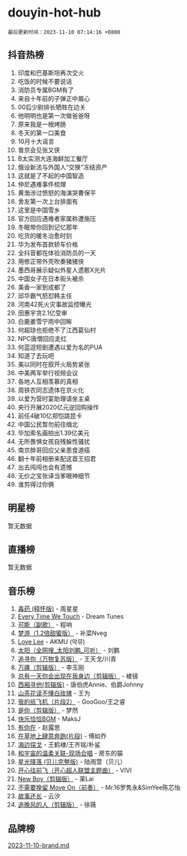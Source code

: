 # douyin-hot-hub

`最后更新时间：2023-11-10 07:14:16 +0800`

## 抖音热榜

1. 印度和巴基斯坦再次交火
1. 吃饭的时候不要说话
1. 消防员专属BGM有了
1. 来自十年前的子弹正中眉心
1. 00后少尉排长牺牲在边关
1. 他明明也是第一次做爸爸呀
1. 原来我是一根烤肠
1. 冬天的第一口美食
1. 10月十大谣言
1. 普京会见张又侠
1. B太实测大连海鲜加工餐厅
1. 俄设新法与外国人“交换”冻结资产
1. 这就是了不起的中国智造
1. 仲尼遇难事件梳理
1. 黄渤涉过愤怒的海演哭曹保平
1. 舍友第一次上台排面有
1. 这里是中国雪乡
1. 官方回应遇难者家属称遭施压
1. 冬眠带你回到记忆那年
1. 吃货的暖冬治愈时刻
1. 华为发布首款轿车价格
1. 全抖音都在体验消防员的一天
1. 用修正带外壳吹奏猪猪侠
1. 墨西哥展示疑似外星人遗骸X光片
1. 中国女子在日本街头被杀
1. 美香一家到成都了
1. 邱华霸气怒怼韩主任
1. 河南42死火灾事故监控曝光
1. 田惠宇贪2.1亿受审
1. 白鹿姜雪宁雨中回眸
1. 何超琼也拒绝不了江西葛仙村
1. NPC唐僧回应走红
1. 何蓝逗短剧遭遇以爱为名的PUA
1. 知道了去玩吧
1. 美以同时在叙开火局势紧张
1. 中美两军举行视频会议
1. 各地人互相羡慕的真相
1. 周铁农同志遗体在京火化
1. 以爱为营时宴助理请坐主桌
1. 央行开展2020亿元逆回购操作
1. 前任4破10亿郑恺跳昆卡
1. 中国公民暂勿前往缅北
1. 毕加索名画拍出1.39亿美元
1. 无所畏惧女孩自残躲性骚扰
1. 南京胖哥回应父亲患食道癌
1. 翻十年前相册来配这首王招君
1. 出去闯闯也会有遗憾
1. 无价之宝张译当爹眼神细节
1. 谁剪得过你俩

## 明星榜

暂无数据

## 直播榜

暂无数据

## 音乐榜

1. [毒药 (释怀版)](https://sf3-cdn-tos.douyinstatic.com/obj/tos-cn-ve-2774/oYILMEAzspdZBIzy4frJNB8ZHPHWAhiwowd4Ad) - 周星星
1. [Every Time We Touch](https://sf3-cdn-tos.douyinstatic.com/obj/tos-cn-ve-2774/ogN6lUKQeBBfEVhIOMikG1CcJjugxk1tztZyhP) - Dream Tunes
1. [可能（副歌）](https://sf6-cdn-tos.douyinstatic.com/obj/tos-cn-ve-2774/cde1731888894259b333569393c2fb51) - 程响
1. [梦游（1.2倍甜蜜版）](https://sf3-cdn-tos.douyinstatic.com/obj/tos-cn-ve-2774/o4gyAUm8hwufoEABmwVIiQtHsFuGzAEEWtNMzo) - 补菜Nveg
1. [Love Lee](https://sf3-cdn-tos.douyinstatic.com/obj/tos-cn-ve-2774/o05GbkJGbCBTdDnMtB0fwOYgkeZp23vrWQDQBS) - AKMU (악뮤)
1. [太阳（全网搜_太阳刘鹏_可听）](https://sf6-cdn-tos.douyinstatic.com/obj/tos-cn-ve-2774/ogWbyIQnlBFImVbeDocRdCIYtBHlbJXgfZMvgz) - 刘鹏
1. [追寻你（万物复苏版）](https://sf6-cdn-tos.douyinstatic.com/obj/tos-cn-ve-2774/oYeAZJsbjIDit9APmBg8u6uDUQnHmoCf3gbo74) - 王天戈/川青
1. [万疆（剪辑版）](https://sf6-cdn-tos.douyinstatic.com/obj/tos-cn-ve-2774/ooG7oVgFlDTelKCjCsTTobQvbdtj1BBQXnfZd8) - 李玉刚
1. [总有一天你会出现在我身边（剪辑版）](https://sf6-cdn-tos.douyinstatic.com/obj/tos-cn-ve-2774/oMLsHwhWW7CYoAhoWB9EXUQIzNBsfAJxpAoxCU) - 棱镜
1. [西厢寻他(剪辑版)](https://sf3-cdn-tos.douyinstatic.com/obj/tos-cn-ve-2774/oUsAVfAQKlRNxEv5qxvIB8o5qmIWUcXbzJKJhw) - 唐伯虎Annie、伯爵Johnny
1. [山茶花读不懂白玫瑰](https://sf6-cdn-tos.douyinstatic.com/obj/tos-cn-ve-2774/osfn8B7DktrRHEPJgPCfDbw7QDQEkwC16BxZg9) - 王为
1. [我的纸飞机（片段2）](https://sf6-cdn-tos.douyinstatic.com/obj/tos-cn-ve-2774/oM2ZrKcg2CD5AeRB2gkeXOFB1IxAGJdZPazYHf) - GooGoo/王之睿
1. [是你（剪辑版）](https://sf6-cdn-tos.douyinstatic.com/obj/tos-cn-ve-2774/46019dae783c4c969944217fe1cfafc4) - 梦然
1. [快乐恰恰BGM](https://sf6-cdn-tos.douyinstatic.com/obj/tos-cn-ve-2774/07b173ca7d2f40f3ba0b97ac7fa3a44a) - MaksJ
1. [有你在](https://sf3-cdn-tos.douyinstatic.com/obj/tos-cn-ve-2774/o8zImmNsI8B0yfAW5FKAB1oBhkMAlIrwsZEi1V) - 赵露思
1. [在草地上肆意奔跑(片段)](https://sf6-cdn-tos.douyinstatic.com/obj/tos-cn-ve-2774/8831d494742f45dabdfa8adb8b817259) - 傅如乔
1. [海边探戈](https://sf3-cdn-tos.douyinstatic.com/obj/tos-cn-ve-2774/os9gE0VQCGqt6VQkZDyBBYvfSDY0QFe3vVmubn) - 王鹤棣/王齐铭/朴鲨
1. [和宇宙的温柔关联-现场合唱](https://sf6-cdn-tos.douyinstatic.com/obj/tos-cn-ve-2774/o0hONGDYQBgk0e5bqDeQOonVmncA6tC2nBwZLT) - 房东的猫
1. [星光降落 (贝儿完整版)](https://sf3-cdn-tos.douyinstatic.com/obj/tos-cn-ve-2774/okwB9hAwyAtsFFkFBzAX1hOOfQuIoMNs0W2Mwr) - 陆雨萱（贝儿）
1. [开心往前飞（开心超人联盟主题曲）](https://sf6-cdn-tos.douyinstatic.com/obj/tos-cn-ve-2774/9d8fb7c82cf1421fb93a9fe925275e0a) - VIVI
1. [New Boy（剪辑版）](https://sf3-cdn-tos.douyinstatic.com/obj/tos-cn-ve-2774/oAozkaGFcPxBerw7nBQfYf8z6CgCZAblDka2cl) - 莱Lai
1. [不需要挽留 Move On（前奏）](https://sf6-cdn-tos.douyinstatic.com/obj/tos-cn-ve-2774/ooCBhgCCkF4nExzQL9WZSUbitfA8IsDkgQIYhe) - Mr.16罗隽永&SimYee陈芯怡
1. [故事还长](https://sf6-cdn-tos.douyinstatic.com/obj/tos-cn-ve-2774/30a26758c8594f0ab81ac675c33ee2c5) - 云汐
1. [追晚风的人（剪辑版）](https://sf3-cdn-tos.douyinstatic.com/obj/tos-cn-ve-2774/560835060af84ac29cd5c12e2a98f7eb) - 徐薇

## 品牌榜

[2023-11-10-brand.md](2023-11-10-brand.md)
